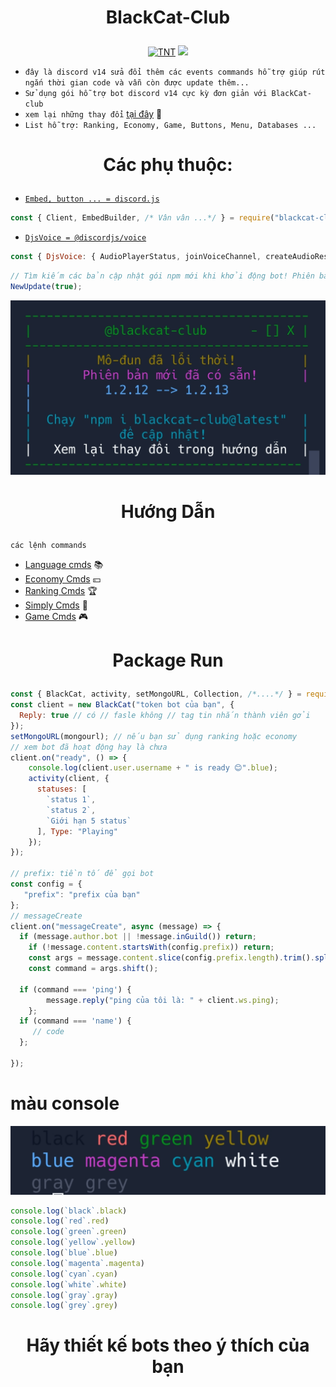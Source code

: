 # <p align="center">BlackCat-Club</p>
<div align="center">
  <p>
	<a href="https://www.facebook.com/BlackCat.2k3"><img src="https://statics.voz.tech/data/avatars/o/1093/1093136.jpg?1584167722" width = "200" alt="TNT"></a>
  <a href="https://www.npmjs.com/package/blackcat-club" target="_blank"><img src="https://nodei.co/npm/blackcat-club.png?downloads=true&downloadRank=true&stars=true"></a>
  </p>
</div>

+ `đây là discord v14 sửa đổi thêm các events commands hỗ trợ giúp rút ngắn thời gian code và vẫn còn được update thêm...`
+ `Sử dụng gói hỗ trợ bot discord v14 cực kỳ đơn giản với BlackCat-club`
+ `xem lại những thay đổi` [tại đây](https://github.com/VinhBot/BlackCat-Club/blob/main/Example/UpdateNotice/README.md) 🔎
+ `List hỗ trợ: Ranking, Economy, Game, Buttons, Menu, Databases ...`

# <p align="center">Các phụ thuộc:</p>
- [`Embed, button ... = discord.js`](https://github.com/discordjs/discord.js)
```js
const { Client, EmbedBuilder, /* Vân vân ...*/ } = require("blackcat-club"); // discord.js
```
- [`DjsVoice = @discordjs/voice`](https://github.com/discordjs/discord.js)
```js
const { DjsVoice: { AudioPlayerStatus, joinVoiceChannel, createAudioResource, /* vân vân...*/}} = require("blackcat-club"); // @discordjs/voice
```
```js
// Tìm kiếm các bản cập nhật gói npm mới khi khởi động bot! Phiên bản mới nhất sẽ được hiển thị trong bảng điều khiển
NewUpdate(true);
```
![Demo](https://raw.githubusercontent.com/VinhBot/BlackCat-Package/main/Preview/update.jpg)
# <p align="center">Hướng Dẫn</p>
```
các lệnh commands
```
+  [Language cmds](https://github.com/VinhBot/BlackCat-Package/blob/main/Example/Vi/Language/README.md) 📚
+  [Economy Cmds](https://github.com/VinhBot/BlackCat-Package/blob/main/Example/Vi/Economy/README.md) 💴
+  [Ranking Cmds](https://github.com/VinhBot/BlackCat-Package/blob/main/Example/Vi/Ranking/README.md) 🏆
+  [Simply Cmds](https://github.com/VinhBot/BlackCat-Package/blob/main/Example/Vi/Commands/README.md) 🔮
+  [Game Cmds](https://github.com/VinhBot/BlackCat-Package/blob/main/Example/Vi/Game/README.md) 🎮
# <p align="center">Package Run</p>
```js
const { BlackCat, activity, setMongoURL, Collection, /*....*/ } = require("blackcat-club");
const client = new BlackCat("token bot của bạn", {
  Reply: true // có // fasle không // tag tin nhắn thành viên gởi 
});
setMongoURL(mongourl); // nếu bạn sử dụng ranking hoặc economy
// xem bot đã hoạt động hay là chưa 
client.on("ready", () => {
    console.log(client.user.username + " is ready 😊".blue);
    activity(client, {
      statuses: [
        `status 1`, 
        `status 2`,
        `Giới hạn 5 status`
      ], Type: "Playing"
    });
});

// prefix: tiền tố để gọi bot
const config = {
   "prefix": "prefix của bạn"
};
// messageCreate
client.on("messageCreate", async (message) => {
  if (message.author.bot || !message.inGuild()) return;
	if (!message.content.startsWith(config.prefix)) return;
	const args = message.content.slice(config.prefix.length).trim().split(/ +/g);
	const command = args.shift();

  if (command === 'ping') {
		message.reply("ping của tôi là: " + client.ws.ping);
	};
  if (command === 'name') {
     // code
  };
  
});
```
# màu console
![Demo](https://raw.githubusercontent.com/VinhBot/BlackCat-Package/main/Preview/demoColors.jpg)
```js
console.log(`black`.black)
console.log(`red`.red)
console.log(`green`.green)
console.log(`yellow`.yellow)
console.log(`blue`.blue)
console.log(`magenta`.magenta)
console.log(`cyan`.cyan)
console.log(`white`.white)
console.log(`gray`.gray)
console.log(`grey`.grey)
```
# <p align="center">Hãy thiết kế bots theo ý thích của bạn</p>